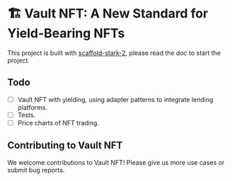 # 🏗 Vault NFT: A New Standard for Yield-Bearing NFTs

This project is built with [scaffold-stark-2](https://github.com/Quantum3-Labs/scaffold-stark-2), please read the doc to start the project.

## **Todo**
- [ ] Vault NFT with yielding, using adapter patterns to integrate lending platforms.
- [ ] Tests.
- [ ] Price charts of NFT trading.

## Contributing to Vault NFT

We welcome contributions to Vault NFT! Please give us more use cases or submit bug reports.
